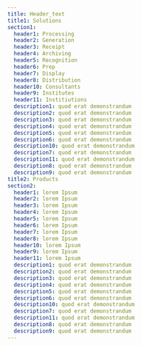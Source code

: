 ```yaml
---
title: Header_text
title1: Solutions
section1:
  header1: Processing
  header2: Generation
  header3: Receipt
  header4: Archiving
  header5: Recognition
  header6: Prep
  header7: Display
  header8: Distribution
  header10: Consultants
  header9: Institutes
  header11: Institiutions
  description1: quod erat demonstrandum
  description2: quod erat demonstrandum
  description3: quod erat demonstrandum
  description4: quod erat demonstrandum
  description5: quod erat demonstrandum
  description6: quod erat demonstrandum
  description10: quod erat demonstrandum
  description7: quod erat demonstrandum
  description11: quod erat demonstrandum
  description8: quod erat demonstrandum
  description9: quod erat demonstrandum
title2: Products
section2:
  header1: lorem Ipsum
  header2: lorem Ipsum
  header3: lorem Ipsum
  header4: lorem Ipsum
  header5: lorem Ipsum
  header6: lorem Ipsum
  header7: lorem Ipsum
  header8: lorem Ipsum
  header10: lorem Ipsum
  header9: lorem Ipsum
  header11: lorem Ipsum
  description1: quod erat demonstrandum
  description2: quod erat demonstrandum
  description3: quod erat demonstrandum
  description4: quod erat demonstrandum
  description5: quod erat demonstrandum
  description6: quod erat demonstrandum
  description10: quod erat demonstrandum
  description7: quod erat demonstrandum
  description11: quod erat demonstrandum
  description8: quod erat demonstrandum
  description9: quod erat demonstrandum
---
```

